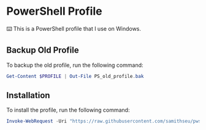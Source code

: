 # PowerShell Profile

⌨️ This is a PowerShell profile that I use on Windows.

## Backup Old Profile

To backup the old profile, run the following command:

```powershell
Get-Content $PROFILE | Out-File PS_old_profile.bak
```

## Installation

To install the profile, run the following command:

```powershell
Invoke-WebRequest -Uri "https://raw.githubusercontent.com/samithseu/pwsh-profile/34333914ed400e5ab1afba4e514b307c5800a960/Microsoft.PowerShell_profile.ps1" -OutFile $PROFILE
```
